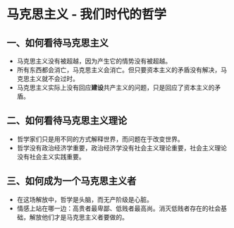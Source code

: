 # 马克思主义 - 我们时代的哲学

## 一、如何看待马克思主义

- 马克思主义没有被超越，因为产生它的情势没有被超越。
- 所有东西都会消亡，马克思主义会消亡。但只要资本主义的矛盾没有解决，马克思主义就不会过时。
- 马克思主义实际上没有回应**建设**共产主义的问题，只是回应了资本主义的矛盾。

## 二、如何看待马克思主义理论

- 哲学家们只是用不同的方式解释世界，而问题在于改变世界。
- 哲学没有政治经济学重要，政治经济学没有社会主义理论重要，社会主义理论没有社会主义实践重要。

## 三、如何成为一个马克思主义者

- 在这场解放中，哲学是头脑，而无产阶级是心脏。
- 情感上站在哪一边：高贵者最卑鄙、低贱者最高尚。消灭低贱者存在的社会基础，解放他们才是马克思主义者要做的。
